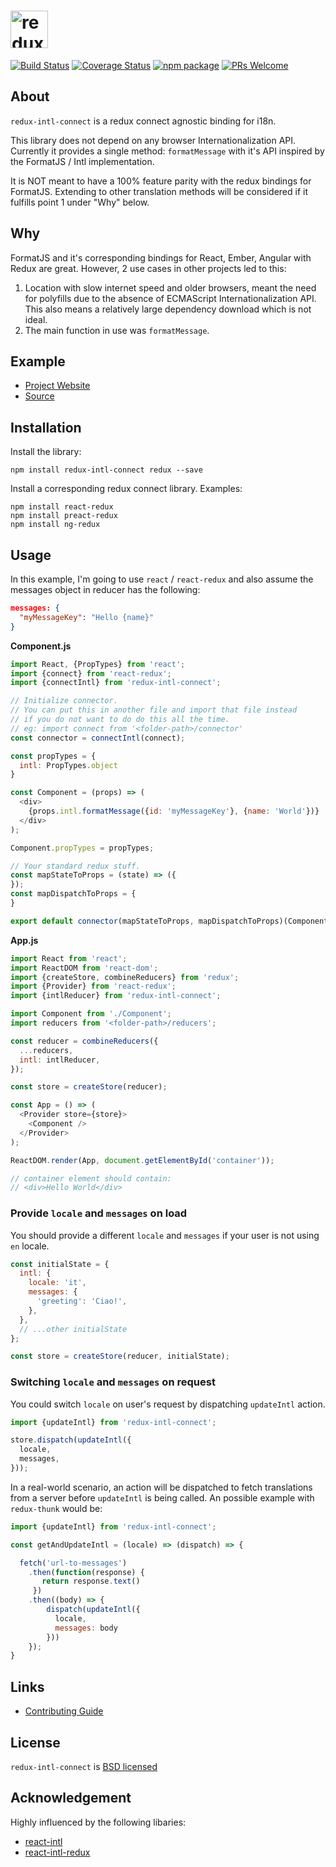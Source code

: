 # <img src="https://yeojz.github.io/redux-intl-connect/static/media/icon-with-text.0f6ad008.svg" alt="redux-intl-connect" height="60" />

[![Build Status][build-badge]][build-link]
[![Coverage Status][coveralls-badge]][coveralls-link]
[![npm package][npm-badge]][npm-link]
[![PRs Welcome][pr-welcome-badge]][pr-welcome-badge]

## About
`redux-intl-connect` is a redux connect agnostic binding for i18n.

This library does not depend on any browser Internationalization API. Currently it provides a single method: `formatMessage` with it's API inspired by the FormatJS / Intl implementation.

It is NOT meant to have a 100% feature parity with the redux bindings for FormatJS. Extending to other translation methods will be considered if it fulfills point 1 under "Why" below.

## Why
FormatJS and it's corresponding bindings for React, Ember, Angular with Redux are great. However, 2 use cases in other projects led to this:

 1. Location with slow internet speed and older browsers, meant the need for polyfills due to the absence of ECMAScript Internationalization API. This also means a relatively large dependency download which is not ideal.
 1. The main function in use was `formatMessage`.

## Example

 - [Project Website](https://yeojz.github.io/redux-intl-connect)
 - [Source](https://github.com/yeojz/redux-intl-connect/tree/master/src)

## Installation

Install the library:

```
npm install redux-intl-connect redux --save
```

Install a corresponding redux connect library. Examples:

```
npm install react-redux
npm install preact-redux
npm install ng-redux
```

## Usage

In this example, I'm going to use `react` / `react-redux` and also assume the messages object in reducer has the following:

```json
messages: {
  "myMessageKey": "Hello {name}"
}
```

**Component.js**

```js
import React, {PropTypes} from 'react';
import {connect} from 'react-redux';
import {connectIntl} from 'redux-intl-connect';

// Initialize connector.
// You can put this in another file and import that file instead
// if you do not want to do do this all the time.
// eg: import connect from '<folder-path>/connector'
const connector = connectIntl(connect);

const propTypes = {
  intl: PropTypes.object
}

const Component = (props) => (
  <div>
    {props.intl.formatMessage({id: 'myMessageKey'}, {name: 'World'})}
  </div>
);

Component.propTypes = propTypes;

// Your standard redux stuff.
const mapStateToProps = (state) => ({
});
const mapDispatchToProps = {
}

export default connector(mapStateToProps, mapDispatchToProps)(Component);
```

**App.js**

```js
import React from 'react';
import ReactDOM from 'react-dom';
import {createStore, combineReducers} from 'redux';
import {Provider} from 'react-redux';
import {intlReducer} from 'redux-intl-connect';

import Component from './Component';
import reducers from '<folder-path>/reducers';

const reducer = combineReducers({
  ...reducers,
  intl: intlReducer,
});

const store = createStore(reducer);

const App = () => (
  <Provider store={store}>
    <Component />
  </Provider>
);

ReactDOM.render(App, document.getElementById('container'));

// container element should contain:
// <div>Hello World</div>
```

### Provide `locale` and `messages` on load

You should provide a different `locale` and `messages` if your user is not using `en` locale.

```js
const initialState = {
  intl: {
    locale: 'it',
    messages: {
      'greeting': 'Ciao!',
    },
  },
  // ...other initialState
};

const store = createStore(reducer, initialState);
```

### Switching `locale` and `messages` on request

You could switch `locale` on user's request by dispatching `updateIntl` action.

```js
import {updateIntl} from 'redux-intl-connect';

store.dispatch(updateIntl({
  locale,
  messages,
}));
```

In a real-world scenario, an action will be dispatched to fetch translations from a server
before `updateIntl` is being called. An possible example with `redux-thunk` would be:

```js
import {updateIntl} from 'redux-intl-connect';

const getAndUpdateIntl = (locale) => (dispatch) => {

  fetch('url-to-messages')
    .then(function(response) {
       return response.text()
     })
    .then((body) => {
        dispatch(updateIntl({
          locale,
          messages: body
        }))
    });
}
```

## Links

- [Contributing Guide](./CONTRIBUTING.md)

## License

`redux-intl-connect` is [BSD licensed](./LICENSE)

## Acknowledgement

Highly influenced by the following libaries:

- [react-intl](https://github.com/yahoo/react-intl)
- [react-intl-redux](https://github.com/ratson/react-intl-redux)

[npm-badge]: https://img.shields.io/npm/v/redux-intl-connect.svg?style=flat-square
[npm-link]: https://www.npmjs.com/package/redux-intl-connect

[build-badge]: https://img.shields.io/travis/yeojz/redux-intl-connect.svg?style=flat-square
[build-link]: https://travis-ci.org/yeojz/redux-intl-connect

[coveralls-badge]: https://img.shields.io/coveralls/yeojz/redux-intl-connect.svg?style=flat-square
[coveralls-link]: https://coveralls.io/github/yeojz/redux-intl-connect

[pr-welcome-badge]: https://img.shields.io/badge/PRs-Welcome-ff69b4.svg?style=flat-square
[pr-welcome-link]: https://github.com/yeojz/redux-intl-connect/blob/master/CONTRIBUTING.md
